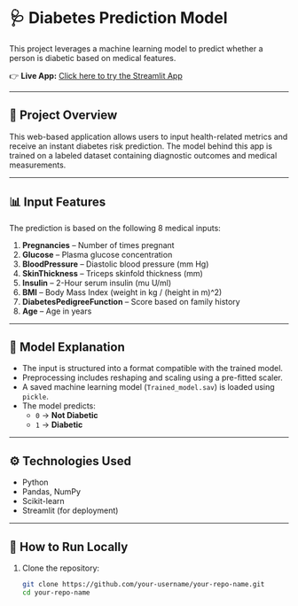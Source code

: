 # 🩺 Diabetes Prediction Model

This project leverages a machine learning model to predict whether a person is diabetic based on medical features.

👉 **Live App:** [Click here to try the Streamlit App](https://6kuxclj5kyuma8wxs3fjye.streamlit.app/)

---

## 🚀 Project Overview

This web-based application allows users to input health-related metrics and receive an instant diabetes risk prediction. The model behind this app is trained on a labeled dataset containing diagnostic outcomes and medical measurements.

---

## 📊 Input Features

The prediction is based on the following 8 medical inputs:

1. **Pregnancies** – Number of times pregnant  
2. **Glucose** – Plasma glucose concentration  
3. **BloodPressure** – Diastolic blood pressure (mm Hg)  
4. **SkinThickness** – Triceps skinfold thickness (mm)  
5. **Insulin** – 2-Hour serum insulin (mu U/ml)  
6. **BMI** – Body Mass Index (weight in kg / (height in m)^2)  
7. **DiabetesPedigreeFunction** – Score based on family history  
8. **Age** – Age in years  

---

## 🧠 Model Explanation

- The input is structured into a format compatible with the trained model.
- Preprocessing includes reshaping and scaling using a pre-fitted scaler.
- A saved machine learning model (`Trained_model.sav`) is loaded using `pickle`.
- The model predicts:
  - `0` → **Not Diabetic**
  - `1` → **Diabetic**

---

## ⚙️ Technologies Used

- Python
- Pandas, NumPy
- Scikit-learn
- Streamlit (for deployment)

---

## 📎 How to Run Locally

1. Clone the repository:
   ```bash
   git clone https://github.com/your-username/your-repo-name.git
   cd your-repo-name

